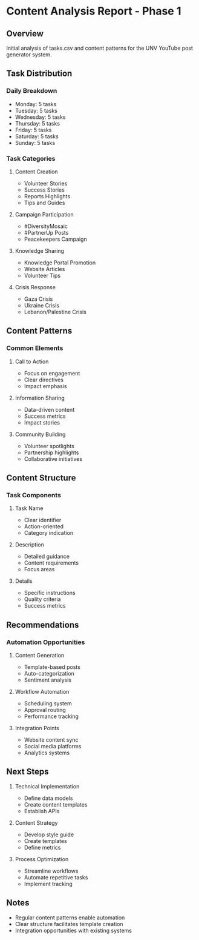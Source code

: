 # Content Analysis Report - Phase 1

## Overview
Initial analysis of tasks.csv and content patterns for the UNV YouTube post generator system.

## Task Distribution

### Daily Breakdown
- Monday: 5 tasks
- Tuesday: 5 tasks
- Wednesday: 5 tasks
- Thursday: 5 tasks
- Friday: 5 tasks
- Saturday: 5 tasks
- Sunday: 5 tasks

### Task Categories

1. Content Creation
   - Volunteer Stories
   - Success Stories
   - Reports Highlights
   - Tips and Guides

2. Campaign Participation
   - #DiversityMosaic
   - #PartnerUp Posts
   - Peacekeepers Campaign

3. Knowledge Sharing
   - Knowledge Portal Promotion
   - Website Articles
   - Volunteer Tips

4. Crisis Response
   - Gaza Crisis
   - Ukraine Crisis
   - Lebanon/Palestine Crisis

## Content Patterns

### Common Elements
1. Call to Action
   - Focus on engagement
   - Clear directives
   - Impact emphasis

2. Information Sharing
   - Data-driven content
   - Success metrics
   - Impact stories

3. Community Building
   - Volunteer spotlights
   - Partnership highlights
   - Collaborative initiatives

## Content Structure

### Task Components
1. Task Name
   - Clear identifier
   - Action-oriented
   - Category indication

2. Description
   - Detailed guidance
   - Content requirements
   - Focus areas

3. Details
   - Specific instructions
   - Quality criteria
   - Success metrics

## Recommendations

### Automation Opportunities

1. Content Generation
   - Template-based posts
   - Auto-categorization
   - Sentiment analysis

2. Workflow Automation
   - Scheduling system
   - Approval routing
   - Performance tracking

3. Integration Points
   - Website content sync
   - Social media platforms
   - Analytics systems

## Next Steps

1. Technical Implementation
   - Define data models
   - Create content templates
   - Establish APIs

2. Content Strategy
   - Develop style guide
   - Create templates
   - Define metrics

3. Process Optimization
   - Streamline workflows
   - Automate repetitive tasks
   - Implement tracking

## Notes
- Regular content patterns enable automation
- Clear structure facilitates template creation
- Integration opportunities with existing systems